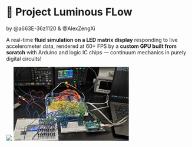 # 🌊 **Project Luminous FLow**
by @a663E-36z1120 & @AlexZengXi 

A real-time **fluid simulation on a LED matrix display** responding to live accelerometer data, rendered at 60+ FPS by a **custom GPU built from scratch** with Arduino and logic IC chips — continuum mechanics in purely digital circuits!

<p float="left">
  <img src="Assets/Demo.gif" height="200" />
  <img src="Assets/Circuit.jpg" height="200" /> 
</p>
